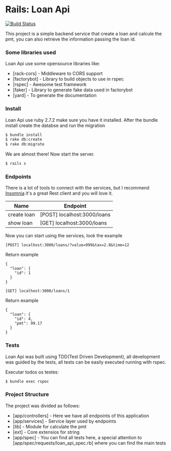 # Rails: Loan Api

[![Build Status](https://travis-ci.org/joemccann/dillinger.svg?branch=master)](https://travis-ci.org/joemccann/dillinger)

This project is a simple backend service that create a loan and calcule the pmt, you can also retrieve the information passing the loan id.

### Some libraries used

Loan Api use some opensource libraries like:

* [rack-cors] - Middleware to CORS support
* [factorybot] - Library to build objects to use in rspec
* [rspec] - Awesome test framework
* [faker] - Library to generate fake data used in factorybot
* [yard] - To generate the documentation

### Install


Loan Api use ruby 2.7.2 make sure you have it installed. After the bundle install create the databse and run the migration

```sh
$ bundle install
$ rake db:create
$ rake db:migrate
```

We are almost there! Now start the server.

```sh
$ rails s
```

### Endpoints

There is a lot of tools to connect with the services, but I recommend [Insomnia](https://insomnia.rest/) it's a great Rest client and you will love it. 

| Name | Endpoint |
| ------ | ------ |
| create loan |[POST]  localhost:3000/loans
| show loan |[GET]  localhost:3000/loans

Now you can start using the services, look the example

```
[POST] localhost:3000/loans/?value=999&tax=2.8&time=12

```
Return example

```
{
  "loan": {
    "id": 1
  }
}
```


```
[GET] localhost:3000/loans/1

```
Return example

```
{
  "loan": {
    "id": 4,
    "pmt": 99.17
  }
}
```

### Tests

Loan Api was built using TDD(Test Driven Development), all development was guided by the tests, all tests can be easily executed running with rspec.

Executar todos os testes:
```sh
$ bundle exec rspec
```

### Project Structure

The project was divided as follows:

* [app/controllers] - Here we have all endpoints of this application
* [app/services] - Service layer used by endpoints
* [lib] - Module for calculate the pmt
* [ext] - Core extensios for string
* [app/spec] - You can find all tests here, a special attention to [app/spec/requests/loan_api_spec.rb] where you can find the main tests

